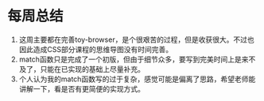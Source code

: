 # 每周总结

1. 这周主要都在完善toy-browser，是个很艰苦的过程，但是收获很大。不过也因此造成CSS部分课程的思维导图没有时间完善。
2. match函数只是完成了一个初版，但由于细节众多，要写到完美时间上是来不及了，只能在已实现的基础上尽量补充。
3. 个人认为我的match函数写的过于复杂，感觉可能是偏离了思路，希望老师能讲解一下，看是否有更简便的实现方式。
